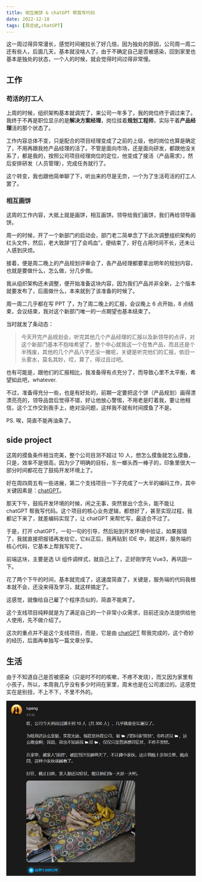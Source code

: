 ```yaml
---
title: 相互画饼 & chatGPT 帮我写代码
date: 2022-12-18
tags: [周总结,chatGPT]
---
```


这一周过得异常漫长，感觉时间被拉长了好几倍，因为独处的原因，公司周一周二还有些人，后面几天，基本就没啥人了，由于不确定自己是否被感染，回到家里也基本是独处的状态，一个人的时候，就会觉得时间过得非常慢。

## 工作

### 苟活的打工人

上周的时候，组织架构基本就调完了，来公司一年多了，我的岗位终于调过来了。我终于不再是职位显示的是**解决方案经理**，岗位挂着**规划工程师**，实际干着**产品经理**活的那个状态了。

工作内容总体不变，只是配合的项目经理变成了之前的上级，他的岗位也算是确定了，不用再跟我抢产品经理的活了。不管是面向市场，还是面向研发，都跟他没关系了，都是我的，按照公司项目经理岗位的定位，他变成了接活（产品需求），然后安排研发（人员管理），完成任务就行了。

这个转变，我也跟他简单聊了下，听出来的尽是无奈，一个为了生活苟活的打工人罢了。

### 相互画饼

这周的工作内容，大抵上就是画饼，相互画饼。领导给我们画饼，我们再给领导画饼。

周一的时候，开了一个新部门的启动会，部门老二简单念了下此次调整组织架构的红头文件，然后，老大致辞“打了会鸡血”，便结束了，好在占用时间不长，还未让人感到厌烦。

接着，便是周二晚上的产品规划评审会了，各产品经理都要拿出明年的规划内容，也就是要做什么，怎么做，分几步做。

我从组织架构还未调整，便开始准备这块内容，因为我们产品并非全新，上个版本就要发布了，后面做什么，本来就到了该准备的时候了。

周一周二几乎都在写 PPT 了，为了周二晚上的汇报，会议晚上 6 点开始，8 点结束，会议结束，我对这个新部门唯一的一点期望也基本结束了。

当时就发了条动态：

> 今天开完产品规划会，听完其他几个产品经理的汇报以及新领导的点评，对这个新部门基本不抱啥希望了，整个中心就我这一个在售产品，而且还是个半残废，其他的几个产品八字还没一撇呢，关键是听完他们的汇报，依旧一头雾水，莫名其妙，哎，算了，得过且过吧。

也有可能是，跟他们的汇报相比，我准备得有点充分了，而导致心里不太平衡，希望如此吧，whatever.

不过，准备得充分一些，也是有好处的，前期一定要把这个饼（产品规划）画得漂漂亮亮的，领导品尝后觉得不错，好让他放心警惕，不用老是盯着我，要让他相信，这个工作交到我手上，绝对没问题，这样我不就有时间摸鱼了不是。

PS. 唉，简直不能再油条了。

## side project

这周的摸鱼条件相当完美，整个公司目测不超过 10 人，想怎么摸鱼就怎么摸鱼，只是，效率不是很高，因为少了明确的目标，东一榔头西一棒子的，印象里很大一部分时间都花在了鼓捣开发环境上了。

好在周四周五有一些进展，第二个支线项目一下子完成了一大半的编码工作，其中关键因素是：[chatGPT](https://chat.openai.com/)。

那天下午，鼓捣开发环境的时候，闲之无事，突然冒出个念头，能不能让 chatGPT 帮我写代码。这个项目的核心业务逻辑，都想好了，甚至实现过程，我都记下来了，就差编码实现了，让 chatGPT 来帮忙写，最适合不过了。

于是，打开 chatGPT，一句一句的引导，然后贴到开发环境中验证，如果报错了，我就直接把报错再发给它，它纠正后，我再贴到 IDE 中，就这样，服务端的核心代码，它基本上帮我写完了。

前端这块，主要是选 UI 组件调样式，就自己上了，正好刚学完 Vue3，再巩固一下。

花了两个下午的时间，基本就完成了，这速度简直了，关键是，服务端的代码我根本就不会，还没来得及学习，就这样搞定了。

这感觉，就像给自己雇了个程序员似的，简直不能爽了。

这个支线项目纯粹就是为了满足自己的一个非常小众需求，目前还没办法提供给他人使用，先不做介绍了。

这次的重点并不是这个支线项目，而是，它是由 [chatGPT](https://chat.openai.com/) 帮我完成的，这个奇妙的经历，后面再单独写一篇文章分享。

## 生活

由于不知道自己是否被感染（只是时不时的咳嗽，不疼不发烧），而又因为家里有小孩子，所以，本周我几乎没有多少时间在家里，周末也是在公司渡过的。这感觉实在是别扭，不上不下，不里不外的。

![](./../image/2022-12-18-week-summary/image-20221218155448615.png)